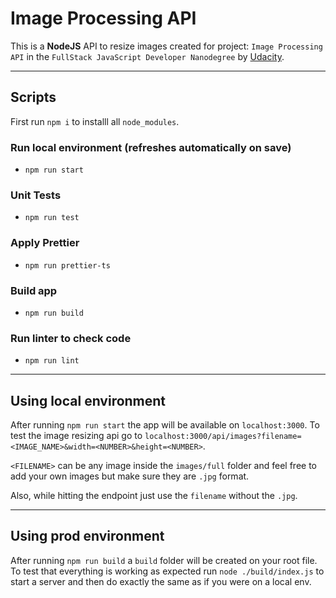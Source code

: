 # Image Processing API

This is a **NodeJS** API to resize images created for project: `Image Processing API` in the `FullStack JavaScript Developer Nanodegree` by [Udacity](udacity.com).

---

## Scripts

First run `npm i` to installl all `node_modules`.

### Run local environment (refreshes automatically on save)
* `npm run start`

### Unit Tests
* `npm run test`

### Apply Prettier
* `npm run prettier-ts`

### Build app
* `npm run build`

### Run linter to check code
* `npm run lint`

---

## Using local environment

After running `npm run start` the app will be available on `localhost:3000`. To test the image resizing api go to `localhost:3000/api/images?filename=<IMAGE_NAME>&width=<NUMBER>&height=<NUMBER>`.

`<FILENAME>` can be any image inside the `images/full` folder and feel free to add your own images but make sure they are `.jpg` format.

Also, while hitting the endpoint just use the `filename` without the `.jpg`.

---

## Using prod environment

After running `npm run build` a `build` folder will be created on your root file. To test that everything is working as expected run `node ./build/index.js` to start a server and then do exactly the same as if you were on a local env.